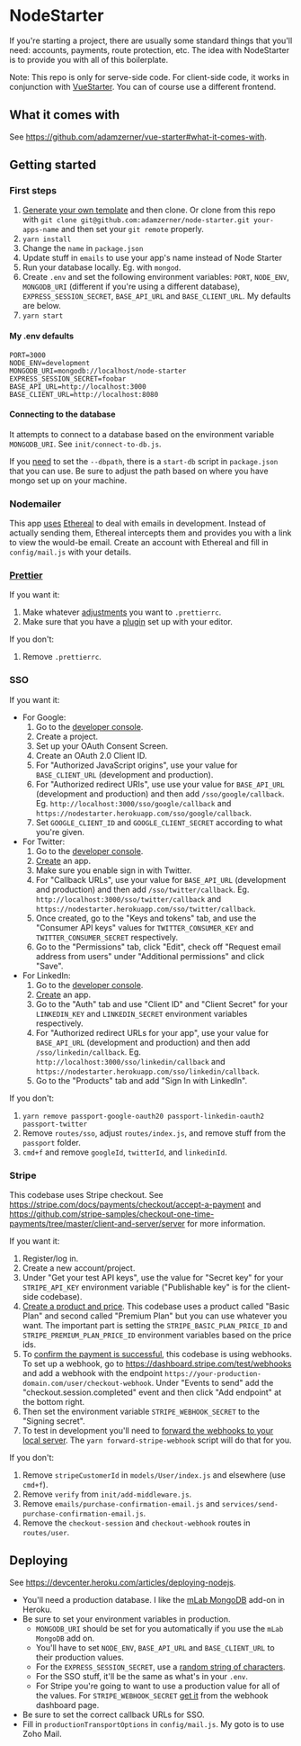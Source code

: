 # NodeStarter

If you're starting a project, there are usually some standard things that you'll need: accounts, payments, route protection, etc. The idea with NodeStarter is to provide you with all of this boilerplate.

Note: This repo is only for serve-side code. For client-side code, it works in conjunction with [VueStarter](https://github.com/adamzerner/vue-starter). You can of course use a different frontend.

## What it comes with

See https://github.com/adamzerner/vue-starter#what-it-comes-with.

## Getting started

### First steps

1. [Generate your own template](https://docs.github.com/en/github/creating-cloning-and-archiving-repositories/creating-a-repository-from-a-template) and then clone. Or clone from this repo with `git clone git@github.com:adamzerner/node-starter.git your-apps-name` and then set your `git remote` properly.
2. `yarn install`
3. Change the `name` in `package.json`
4. Update stuff in `emails` to use your app's name instead of Node Starter
5. Run your database locally. Eg. with `mongod`.
6. Create `.env` and set the following environment variables: `PORT`, `NODE_ENV`, `MONGODB_URI` (different if you're using a different database), `EXPRESS_SESSION_SECRET`, `BASE_API_URL` and `BASE_CLIENT_URL`. My defaults are below.
7. `yarn start`

#### My .env defaults

```
PORT=3000
NODE_ENV=development
MONGODB_URI=mongodb://localhost/node-starter
EXPRESS_SESSION_SECRET=foobar
BASE_API_URL=http://localhost:3000
BASE_CLIENT_URL=http://localhost:8080
```

#### Connecting to the database

It attempts to connect to a database based on the environment variable `MONGODB_URI`. See `init/connect-to-db.js`.

If you [need](https://stackoverflow.com/questions/7948789/mongod-complains-that-there-is-no-data-db-folder) to set the `--dbpath`, there is a `start-db` script in `package.json` that you can use. Be sure to adjust the path based on where you have mongo set up on your machine.

### Nodemailer

This app [uses](https://nodemailer.com/about/#tldr) [Ethereal](https://ethereal.email/) to deal with emails in development. Instead of actually sending them, Ethereal intercepts them and provides you with a link to view the would-be email. Create an account with Ethereal and fill in `config/mail.js` with your details.

### [Prettier](https://prettier.io/)

If you want it:

1. Make whatever [adjustments](https://prettier.io/docs/en/configuration.html) you want to `.prettierrc`.
2. Make sure that you have a [plugin](https://prettier.io/docs/en/editors.html) set up with your editor.

If you don't:

1. Remove `.prettierrc`.

### SSO

If you want it:
- For Google:
  1. Go to the [developer console](https://console.developers.google.com).
  2. Create a project.
  3. Set up your OAuth Consent Screen.
  4. Create an OAuth 2.0 Client ID.
  5. For "Authorized JavaScript origins", use your value for `BASE_CLIENT_URL` (development and production).
  6. For "Authorized redirect URIs", use use your value for `BASE_API_URL` (development and production) and then add `/sso/google/callback`. Eg. `http://localhost:3000/sso/google/callback` and `https://nodestarter.herokuapp.com/sso/google/callback`.
  7. Set `GOOGLE_CLIENT_ID` and `GOOGLE_CLIENT_SECRET` according to what you're given.
- For Twitter:
  1. Go to the [developer console](https://developer.twitter.com/en/apps).
  2. [Create](https://developer.twitter.com/en/apps/create) an app.
  3. Make sure you enable sign in with Twitter.
  4. For "Callback URLs", use your value for `BASE_API_URL` (development and production) and then add `/sso/twitter/callback`. Eg. `http://localhost:3000/sso/twitter/callback` and `https://nodestarter.herokuapp.com/sso/twitter/callback`.
  5. Once created, go to the "Keys and tokens" tab, and use the "Consumer API keys" values for `TWITTER_CONSUMER_KEY` and `TWITTER_CONSUMER_SECRET` respectively.
  6. Go to the "Permissions" tab, click "Edit", check off "Request email address from users" under "Additional permissions" and click "Save".
- For LinkedIn:
  1. Go to the [developer console](https://www.linkedin.com/developers/).
  2. [Create](https://www.linkedin.com/developers/apps/new) an app.
  3. Go to the "Auth" tab and use "Client ID" and "Client Secret" for your `LINKEDIN_KEY` and `LINKEDIN_SECRET` environment variables respectively.
  4. For "Authorized redirect URLs for your app", use your value for `BASE_API_URL` (development and production) and then add `/sso/linkedin/callback`. Eg. `http://localhost:3000/sso/linkedin/callback` and `https://nodestarter.herokuapp.com/sso/linkedin/callback`.
  5. Go to the "Products" tab and add "Sign In with LinkedIn".

If you don't:

1. `yarn remove passport-google-oauth20 passport-linkedin-oauth2 passport-twitter`
2. Remove `routes/sso`, adjust `routes/index.js`, and remove stuff from the `passport` folder.
3. `cmd+f` and remove `googleId`, `twitterId`, and `linkedinId`.

### Stripe

This codebase uses Stripe checkout. See https://stripe.com/docs/payments/checkout/accept-a-payment and https://github.com/stripe-samples/checkout-one-time-payments/tree/master/client-and-server/server for more information.

If you want it:

1. Register/log in.
2. Create a new account/project.
3. Under "Get your test API keys", use the value for "Secret key" for your `STRIPE_API_KEY` environment variable ("Publishable key" is for the client-side codebase).
4. [Create a product and price](https://stripe.com/docs/payments/checkout/accept-a-payment#create-products-and-prices). This codebase uses a product called "Basic Plan" and second called "Premium Plan" but you can use whatever you want. The important part is setting the `STRIPE_BASIC_PLAN_PRICE_ID` and `STRIPE_PREMIUM_PLAN_PRICE_ID` environment variables based on the price ids.
5. To [confirm the payment is successful](https://stripe.com/docs/payments/checkout/accept-a-payment#payment-success), this codebase is using webhooks. To set up a webhook, go to https://dashboard.stripe.com/test/webhooks and add a webhook with the endpoint `https://your-production-domain.com/user/checkout-webhook`. Under "Events to send" add the "checkout.session.completed" event and then click "Add endpoint" at the bottom right.
6. Then set the environment variable `STRIPE_WEBHOOK_SECRET` to the "Signing secret".
7. To test in development you'll need to [forward the webhooks to your local server](https://stripe.com/docs/payments/checkout/accept-a-payment#testing-webhooks-locally). The `yarn forward-stripe-webhook` script will do that for you.

If you don't:

1. Remove `stripeCustomerId` in `models/User/index.js` and elsewhere (use `cmd+f`).
2. Remove `verify` from `init/add-middleware.js`.
3. Remove `emails/purchase-confirmation-email.js` and `services/send-purchase-confirmation-email.js`.
4. Remove the `checkout-session` and `checkout-webhook` routes in `routes/user`.

## Deploying

See https://devcenter.heroku.com/articles/deploying-nodejs.

- You'll need a production database. I like the [mLab MongoDB](https://devcenter.heroku.com/articles/mongolab) add-on in Heroku.
- Be sure to set your environment variables in production.
  - `MONGODB_URI` should be set for you automatically if you use the `mLab MongoDB` add on.
  - You'll have to set `NODE_ENV`, `BASE_API_URL` and `BASE_CLIENT_URL` to their production values.
  - For the `EXPRESS_SESSION_SECRET`, use a [random string of characters](https://github.com/expressjs/session#secret).
  - For the SSO stuff, it'll be the same as what's in your `.env`.
  - For Stripe you're going to want to use a production value for all of the values. For `STRIPE_WEBHOOK_SECRET` [get it](https://stripe.com/docs/webhooks/signatures) from the webhook dashboard page.
- Be sure to set the correct callback URLs for SSO.
- Fill in `productionTransportOptions` in `config/mail.js`. My goto is to use Zoho Mail.
